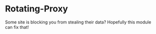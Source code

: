 # Rotating-Proxy
Some site is blocking you from stealing their data? Hopefully this module can fix that!

